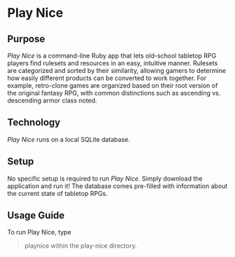 Play Nice
==========

Purpose
-------
*Play Nice* is a command-line Ruby app that lets old-school tabletop RPG players find rulesets and resources in an easy, intuitive manner. Rulesets are categorized and sorted by their similarity,
allowing gamers to determine how easily different products can be converted to work together. For example, retro-clone games are organized based on their root version of the original fantasy RPG,
with common distinctions such as ascending vs. descending armor class noted.

Technology
----------
*Play Nice* runs on a local SQLite database.

Setup
-----
No specific setup is required to run *Play Nice*. Simply download the application and run it! The database comes pre-filled with information about the current state of tabletop RPGs.

Usage Guide
-----------
To run Play Nice, type
>playnice
within the play-nice directory.

